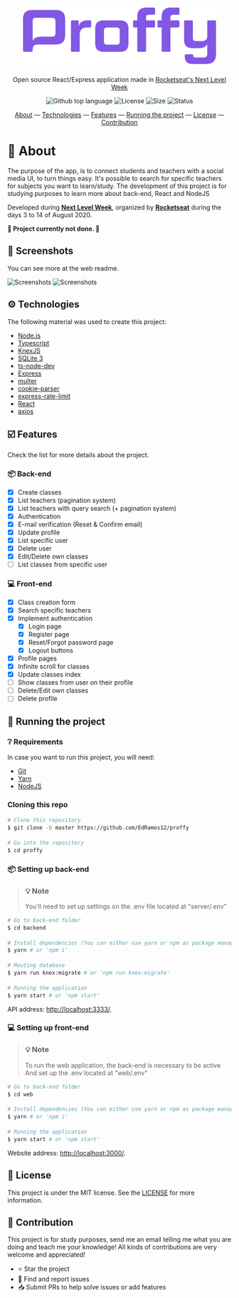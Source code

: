 


<h1 align="center">
  <img src="https://raw.githubusercontent.com/EdRamos12/proffy/master/img/logo.png" width="auto" alt="Proffy" />
</h1>

<p align="center">Open source React/Express application made in <a href="https://github.com/fireship-io/223-electron-screen-recorder">Rocketseat's Next Level Week</a></p>


<p align="center">
  <img alt="Github top language" src="https://img.shields.io/github/languages/top/edramos12/proffy">
  
  <img alt="License" src="https://img.shields.io/github/license/edramos12/proffy">
  
  <img alt="Size" src="https://img.shields.io/github/repo-size/edramos12/proffy">
   
  <img alt="Status" src="https://img.shields.io/badge/repo%20status-WIP-yellow">
</p>

<p align="center">
 <a href="#about">About</a> — 
 <a href="#-technologies">Technologies</a> — 
 <a href="#-features">Features</a> — 
 <a href="#-running-the-project">Running the project</a> —  
 <a href="#-license">License</a> — 
 <a href="#-contribution">Contribution</a>
</p>

# 📖 About

The purpose of the app, is to connect students and teachers with a social media UI, to turn things easy. It's possible to search for specific teachers for subjects you want to learn/study. The development of this project is for studying purposes to learn more about back-end, React and NodeJS

Developed during **[Next Level Week](https://nextlevelweek.com/)**, organized by **[Rocketseat](https://github.com/Rocketseat)** during the days 3 to 14 of August 2020.

**🚧 Project currently not done. 🚧**

## 📸 Screenshots

You can see more at the web readme.

<img src="https://raw.githubusercontent.com/EdRamos12/proffy/master/img/screenshot/screenshot_1.png" width="auto" alt="Screenshots" />
<img src="https://raw.githubusercontent.com/EdRamos12/proffy/master/img/screenshot/screenshot_2.png" width="auto" alt="Screenshots" />

## ⚙️ Technologies

The following material was used to create this project:

- [Node.js](https://nodejs.org/en/)
- [Typescript](https://www.typescriptlang.org/)
- [KnexJS](http://knexjs.org/)
- [SQLite 3](https://www.npmjs.com/package/sqlite3)
- [ts-node-dev](https://github.com/whitecolor/ts-node-dev)
- [Express](https://expressjs.com/)
- [multer](https://github.com/expressjs/multer)
- [cookie-parser](https://github.com/expressjs/cookie-parse)
- [express-rate-limit](https://github.com/nfriedly/express-rate-limit)
- [React](https://reactjs.org/)
- [axios](https://github.com/axios/axios)

## ☑️ Features

Check the list for more details about the project.

### 📦 Back-end

- [x] Create classes
- [x] List teachers (pagination system)
- [x] List teachers with query search (+ pagination system)
- [x] Authentication
- [x] E-mail verification (Reset & Confirm email)
- [x] Update profile
- [x] List specific user
- [x] Delete user
- [x] Edit/Delete own classes
- [ ] List classes from specific user 

### 💻 Front-end

- [x] Class creation form
- [x] Search specific teachers
- [x] Implement authentication
	- [x] Login page
	- [x] Register page
	- [x] Reset/Forgot password page
	- [x] Logout buttons
- [x] Profile pages
- [x] Infinite scroll for classes
- [x] Update classes index
- [ ] Show classes from user on their profile
- [ ] Delete/Edit own classes
- [ ] Delete profile

## 🚀 Running the project

### ❔ Requirements

In case you want to run this project, you will need:
- [Git](https://git-scm.com/) 
- [Yarn](https://classic.yarnpkg.com/lang/en/)
- [NodeJS](https://nodejs.org/en/) 

### Cloning this repo

```bash
# Clone this repository
$ git clone -b master https://github.com/EdRamos12/proffy

# Go into the repository
$ cd proffy
```

### 📦 Setting up back-end

<blockquote> 
	<h3>💡 Note</h3>
	You'll need to set up settings on the .env file located at "server/.env"
</blockquote>

```bash
# Go to back-end folder
$ cd backend

# Install dependencies (You can either use yarn or npm as package manager)
$ yarn # or 'npm i'

# Mouting database
$ yarn run knex:migrate # or 'npm run knex:migrate'

# Running the application
$ yarn start # or 'npm start'
```
API address: [http://localhost:3333/](http://localhost:3333/).

### 💻 Setting up front-end

<blockquote> 
	<h3>💡 Note</h3>
	To run the web application, the back-end is necessary to be active <br> 
	And set up the .env located at "web/.env"
</blockquote>

```bash
# Go to back-end folder
$ cd web

# Install dependencies (You can either use yarn or npm as package manager)
$ yarn # or 'npm i'

# Running the application
$ yarn start # or 'npm start'
```
Website address: [http://localhost:3000/](http://localhost:3000/).

## 📜 License

This project is under the MIT license. See the [LICENSE](https://github.com/EdRamos12/proffy/blob/master/LICENSE) for more information.

## 🤝 Contribution

This project is for study purposes, send me an email telling me what you are doing and teach me your knowledge!
All kinds of contributions are very welcome and appreciated!

- ⭐️ Star the project
- 🐛 Find and report issues
- 📥 Submit PRs to help solve issues or add features